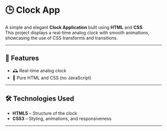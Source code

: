 # 🕒 Clock App

A simple and elegant **Clock Application** built using **HTML** and **CSS**.  
This project displays a real-time analog clock with smooth animations, showcasing the use of CSS transforms and transitions.

---

## 🚀 Features

- 🕰️ Real-time analog clock
- 🎨 Pure HTML and CSS (no JavaScript)

---

## 🛠️ Technologies Used

- **HTML5** – Structure of the clock
- **CSS3** – Styling, animations, and responsiveness

---
